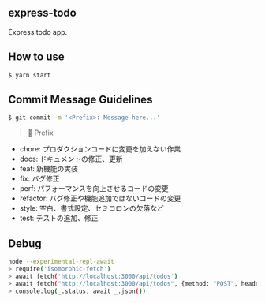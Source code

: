 ## express-todo
Express todo app.

## How to use

``` bash
$ yarn start
```

## Commit Message Guidelines

```bash
$ git commit -m '<Prefix>: Message here...'
```

> 🐥  Prefix

- chore: プロダクションコードに変更を加えない作業
- docs: ドキュメントの修正、更新
- feat: 新機能の実装
- fix: バグ修正
- perf: パフォーマンスを向上させるコードの変更
- refactor: バグ修正や機能追加ではないコードの変更
- style: 空白、書式設定、セミコロンの欠落など
- test: テストの追加、修正

## Debug
```bash
node --experimental-repl-await
> require('isomorphic-fetch')
> await fetch('http://localhost:3000/api/todos')
> await fetch("http://localhost:3000/api/todos", {method: "POST", headers: { "Content-Type": "application/json" }, body: JSON.stringify({ title: "test" })})
> console.log(_.status, await _.json())
```
